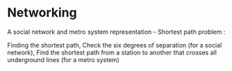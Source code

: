 # Networking
A social network and metro system representation - Shortest path problem : 

Finding the shortest path, 
Check the six degrees of separation (for a social network),
Find the shortest path from a station to another that crosses all underground lines (for a metro system)
